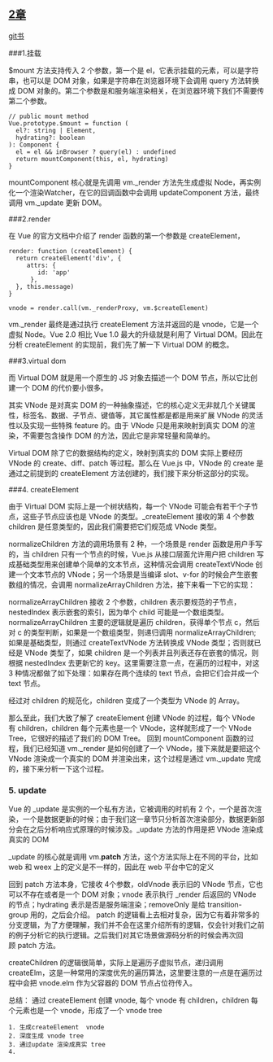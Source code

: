 ## [2章](https://ustbhuangyi.github.io/vue-analysis/v2/data-driven/)


[git书](https://ustbhuangyi.github.io/vue-analysis/v2/data-driven/)


###1.挂载



$mount 方法支持传入 2 个参数，第一个是 el，它表示挂载的元素，可以是字符串，也可以是 DOM 对象，如果是字符串在浏览器环境下会调用 query 方法转换成 DOM 对象的。第二个参数是和服务端渲染相关，在浏览器环境下我们不需要传第二个参数。


```
// public mount method
Vue.prototype.$mount = function (
  el?: string | Element,
  hydrating?: boolean
): Component {
  el = el && inBrowser ? query(el) : undefined
  return mountComponent(this, el, hydrating)
}
```
mountComponent 核心就是先调用 vm._render 方法先生成虚拟 Node，再实例化一个渲染Watcher，在它的回调函数中会调用 updateComponent 方法，最终调用 vm._update 更新 DOM。

###2.render




在 Vue 的官方文档中介绍了 render 函数的第一个参数是 createElement，

```
render: function (createElement) {
  return createElement('div', {
     attrs: {
        id: 'app'
      },
  }, this.message)
}

vnode = render.call(vm._renderProxy, vm.$createElement)
```

vm._render 最终是通过执行 createElement 方法并返回的是 vnode，它是一个虚拟 Node。Vue 2.0 相比 Vue 1.0 最大的升级就是利用了 Virtual DOM。因此在分析 createElement 的实现前，我们先了解一下 Virtual DOM 的概念。


###3.virtual dom

而 Virtual DOM 就是用一个原生的 JS 对象去描述一个 DOM 节点，所以它比创建一个 DOM 的代价要小很多。



其实 VNode 是对真实 DOM 的一种抽象描述，它的核心定义无非就几个关键属性，标签名、数据、子节点、键值等，其它属性都是都是用来扩展 VNode 的灵活性以及实现一些特殊 feature 的。由于 VNode 只是用来映射到真实 DOM 的渲染，不需要包含操作 DOM 的方法，因此它是非常轻量和简单的。

Virtual DOM 除了它的数据结构的定义，映射到真实的 DOM 实际上要经历 VNode 的 create、diff、patch 等过程。那么在 Vue.js 中，VNode 的 create 是通过之前提到的 createElement 方法创建的，我们接下来分析这部分的实现。


###4. createElement


由于 Virtual DOM 实际上是一个树状结构，每一个 VNode 可能会有若干个子节点，这些子节点应该也是 VNode 的类型。_createElement 接收的第 4 个参数 children 是任意类型的，因此我们需要把它们规范成 VNode 类型。

normalizeChildren 方法的调用场景有 2 种，一个场景是 render 函数是用户手写的，当 children 只有一个节点的时候，Vue.js 从接口层面允许用户把 children 写成基础类型用来创建单个简单的文本节点，这种情况会调用 createTextVNode 创建一个文本节点的 VNode；另一个场景是当编译 slot、v-for 的时候会产生嵌套数组的情况，会调用 normalizeArrayChildren 方法，接下来看一下它的实现：

normalizeArrayChildren 接收 2 个参数，children 表示要规范的子节点，nestedIndex 表示嵌套的索引，因为单个 child 可能是一个数组类型。 normalizeArrayChildren 主要的逻辑就是遍历 children，获得单个节点 c，然后对 c 的类型判断，如果是一个数组类型，则递归调用 normalizeArrayChildren; 如果是基础类型，则通过 createTextVNode 方法转换成 VNode 类型；否则就已经是 VNode 类型了，如果 children 是一个列表并且列表还存在嵌套的情况，则根据 nestedIndex 去更新它的 key。这里需要注意一点，在遍历的过程中，对这 3 种情况都做了如下处理：如果存在两个连续的 text 节点，会把它们合并成一个 text 节点。

经过对 children 的规范化，children 变成了一个类型为 VNode 的 Array。




 

那么至此，我们大致了解了 createElement 创建 VNode 的过程，每个 VNode 有 children，children 每个元素也是一个 VNode，这样就形成了一个 VNode Tree，它很好的描述了我们的 DOM Tree。
回到 mountComponent 函数的过程，我们已经知道 vm._render 是如何创建了一个 VNode，接下来就是要把这个 VNode 渲染成一个真实的 DOM 并渲染出来，这个过程是通过 vm._update 完成的，接下来分析一下这个过程。

### 5. update

Vue 的 _update 是实例的一个私有方法，它被调用的时机有 2 个，一个是首次渲染，一个是数据更新的时候；由于我们这一章节只分析首次渲染部分，数据更新部分会在之后分析响应式原理的时候涉及。_update 方法的作用是把 VNode 渲染成真实的 DOM


_update 的核心就是调用 vm.__patch__ 方法，这个方法实际上在不同的平台，比如 web 和 weex 上的定义是不一样的，因此在 web 平台中它的定义


回到 patch 方法本身，它接收 4个参数，oldVnode 表示旧的 VNode 节点，它也可以不存在或者是一个 DOM 对象；vnode 表示执行 _render 后返回的 VNode 的节点；hydrating 表示是否是服务端渲染；removeOnly 是给 transition-group 用的，之后会介绍。
patch 的逻辑看上去相对复杂，因为它有着非常多的分支逻辑，为了方便理解，我们并不会在这里介绍所有的逻辑，仅会针对我们之前的例子分析它的执行逻辑。之后我们对其它场景做源码分析的时候会再次回顾 patch 方法。

createChildren 的逻辑很简单，实际上是遍历子虚拟节点，递归调用 createElm，这是一种常用的深度优先的遍历算法，这里要注意的一点是在遍历过程中会把 vnode.elm 作为父容器的 DOM 节点占位符传入。





总结： 通过 createElement 创建 vnode, 每个 vnode 有 children，children 每个元素也是一个 vnode，形成了一个 vnode tree


	1. 生成createElement  vnode
	2. 深度生成 vnode tree
	3. 通过update 渲染成真实 tree
	4. 














